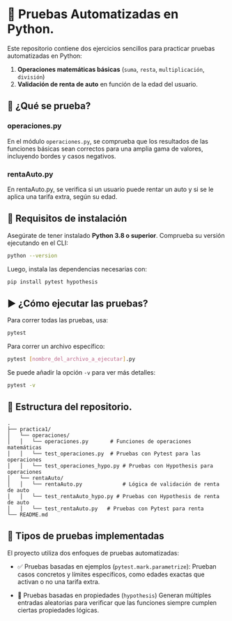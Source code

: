 # 🧪 Pruebas Automatizadas en Python.

Este repositorio contiene dos ejercicios sencillos para practicar pruebas automatizadas en Python:

1. **Operaciones matemáticas básicas** (`suma`, `resta`, `multiplicación`, `división`)
2. **Validación de renta de auto** en función de la edad del usuario.

## 🧠 ¿Qué se prueba?
### operaciones.py
En el módulo `operaciones.py`, se comprueba que los resultados de las funciones básicas sean correctos para una amplia gama de valores, incluyendo bordes y casos negativos.

### rentaAuto.py
En rentaAuto.py, se verifica si un usuario puede rentar un auto y si se le aplica una tarifa extra, según su edad.

## 🔧 Requisitos de instalación

Asegúrate de tener instalado **Python 3.8 o superior**. Comprueba su versión ejecutando en el CLI:
```bash
python --version
```

Luego, instala las dependencias necesarias con:
```bash
pip install pytest hypothesis
```

## ▶️ ¿Cómo ejecutar las pruebas?
Para correr todas las pruebas, usa:

````bash
pytest
````
Para correr un archivo específico:
````bash
pytest [nombre_del_archivo_a_ejecutar].py
````

Se puede añadir la opción `-v` para ver más detalles:
````bash
pytest -v
````
## 📁 Estructura del repositorio.
```
.
├── practica1/
│   └── operaciones/
│   │   └── operaciones.py       # Funciones de operaciones matemáticas
│   │   └── test_operaciones.py  # Pruebas con Pytest para las operaciones
│   │   └── test_operaciones_hypo.py # Pruebas con Hypothesis para operaciones
│   └── rentaAuto/
│   │   └── rentaAuto.py             # Lógica de validación de renta de auto
│   │   └── test_rentaAuto_hypo.py # Pruebas con Hypothesis de renta de auto
│   │   └── test_rentaAuto.py   # Pruebas con Pytest para renta
└── README.md
```
## 🧪 Tipos de pruebas implementadas
El proyecto utiliza dos enfoques de pruebas automatizadas:
- ✅ Pruebas basadas en ejemplos (`pytest.mark.parametrize`):
      Prueban casos concretos y límites específicos, como edades exactas que activan o no una tarifa extra.

- 🔁 Pruebas basadas en propiedades (`hypothesis`)
      Generan múltiples entradas aleatorias para verificar que las funciones siempre cumplen ciertas propiedades lógicas.

